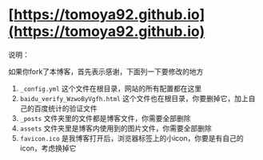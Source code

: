 # [https://tomoya92.github.io](https://tomoya92.github.io)


说明：

如果你fork了本博客，首先表示感谢，下面列一下要修改的地方

1. `_config.yml` 这个文件在根目录，网站的所有配置都在这里
2. `baidu_verify_WzwoByVgfh.html` 这个文件也在根目录，你要删掉它，加上自己的百度统计的验证文件
3. `_posts` 文件夹里的文件都是博客文件，你需要全部删除
4. `assets` 文件夹里是博客内使用到的图片文件，你需要全部删除
5. `favicon.ico` 是我博客打开后，浏览器标签上的小icon，你要是有自己的icon，考虑换掉它
